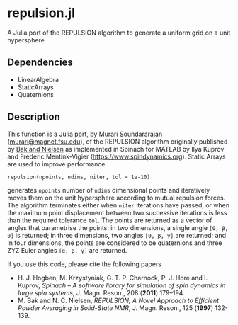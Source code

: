 # repulsion.jl
A Julia port of the REPULSION algorithm to generate a uniform grid on a unit hypersphere

## Dependencies
- LinearAlgebra
- StaticArrays
- Quaternions

## Description
This function is a Julia port, by Murari Soundararajan (murari@magnet.fsu.edu), of the REPULSION algorithm originally published by [Bak and Nielsen](https://dx.doi.org/10.1006/jmre.1996.1087) as implemented in Spinach for MATLAB by Ilya Kuprov and Frederic Mentink-Vigier (https://www.spindynamics.org). Static Arrays are used to improve performance.

    repulsion(npoints, ndims, niter, tol = 1e-10)
    
generates `npoints` number of `ndims` dimensional points and iteratively moves them on the unit hypersphere according to mutual repulsion forces. The algorithm terminates either when `niter` iterations have passed, or when the maximum point displacement between two successive iterations is less than the required tolerance `tol`. The points are returned as a vector of angles that parametrise the points: in two dimensions, a single angle `[0, β, 0]` is returned; in three dimensions, two angles `[0, β, γ]` are returned; and in four dimensions, the points are considered to be quaternions and three ZYZ Euler angles `[α, β, γ]` are returned.

If you use this code, please cite the following papers
- H. J. Hogben, M. Krzystyniak, G. T. P. Charnock, P. J. Hore and I. Kuprov, *Spinach – A software library for simulation of spin dynamics in large spin systems*, J. Magn. Reson., 208 (**2011**) 179–194.
- M. Bak and N. C. Nielsen, *REPULSION, A Novel Approach to Efficient Powder Averaging in Solid-State NMR*, J. Magn. Reson., 125 (**1997**) 132-139. 
